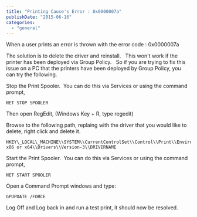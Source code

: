 ```yaml
---
title: "Printing Cause's Error : 0x0000007a"
publishDate: "2015-06-16"
categories: 
  - "general"
---
```


When a user prints an error is thrown with the error code : 0x0000007a

The solution is to delete the driver and reinstall.   This won't work if the printer has been deployed via Group Policy.   So if you are trying to fix this issue on a PC that the printers have been deployed by Group Policy, you can try the following.

Stop the Print Spooler.  You can do this via Services or using the command prompt,

```plaintext
NET STOP SPOOLER
```

Then open RegEdit, (Windows Key + R, type regedit)

Browse to the following path, replaing <DRIVERNAME> with the driver that you would like to delete, right click and delete it.

```plaintext
HKEY\_LOCAL\_MACHINE\\SYSTEM\\CurrentControlSet\\Control\\Print\\Environments\\ x86 or x64\\Drivers\\Version-3\\DRIVERNAME
```

Start the Print Spooler.  You can do this via Services or using the command prompt,

```plaintext
NET START SPOOLER
```

Open a Command Prompt windows and type:

```plaintext
GPUPDATE /FORCE
```

Log Off and Log back in and run a test print, it should now be resolved.
